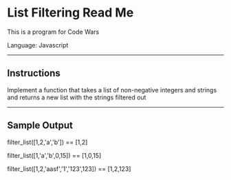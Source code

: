 # List Filtering Read Me

This is a program for Code Wars

Language: Javascript

--------------------------

## Instructions

Implement a function that takes a list of non-negative integers and strings and returns a new list with the strings filtered out

--------------------------

## Sample Output

filter_list([1,2,'a','b']) == [1,2]

filter_list([1,'a','b',0,15]) == [1,0,15]

filter_list([1,2,'aasf','1','123',123]) == [1,2,123]